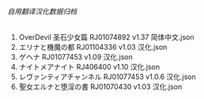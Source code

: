 ###### 自用翻译汉化数据归档
1. OverDevil 圣石少女篇 RJ01074892 v1.37 简体中文.json
2. エリナと機魔の都 RJ01104336 v1.03 汉化.json
3. ゲヘナ RJ01077453 v1.09 汉化.json
4. ナイトメアナイト RJ406400 v1.10 汉化.json
5. レヴァンティアチャンネル RJ01077453 v1.0.6 汉化.json
6. 聖女エルナと堕淫の書 RJ01070430 v1.03 汉化.json
